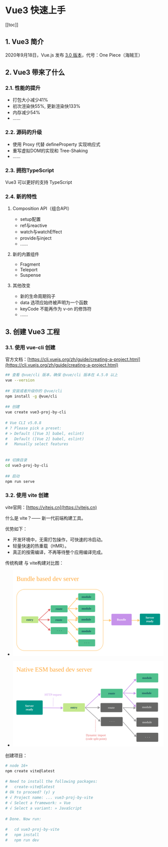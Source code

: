 # Vue3 快速上手

[[toc]]

## 1. Vue3 简介

2020年9月18日，Vue.js 发布 [3.0 版本](https://github.com/vuejs/core/releases/tag/v3.0.0)，代号：One Piece（海贼王）

## 2. Vue3 带来了什么

### 2.1. 性能的提升

- 打包大小减少41%
- 初次渲染快55%, 更新渲染快133%
- 内存减少54%
- ......

### 2.2. 源码的升级

- 使用 Proxy 代替 defineProperty 实现响应式
- 重写虚拟DOM的实现和 Tree-Shaking
- ......

### 2.3. 拥抱TypeScript

Vue3 可以更好的支持 TypeScript

### 2.4. 新的特性

1. Composition API（组合API）
   - setup配置
   - ref与reactive
   - watch与watchEffect
   - provide与inject
   - ......

2. 新的内置组件
   - Fragment 
   - Teleport
   - Suspense

3. 其他改变
   - 新的生命周期钩子
   - data 选项应始终被声明为一个函数
   - keyCode 不能再作为 v-on 的修饰符
   - ......

## 3. 创建 Vue3 工程

### 3.1. 使用 vue-cli 创建

官方文档：[https://cli.vuejs.org/zh/guide/creating-a-project.html](https://cli.vuejs.org/zh/guide/creating-a-project.html)

```bash
## 查看 @vue/cli 版本，确保 @vue/cli 版本在 4.5.0 以上
vue --version

## 安装或者升级你的 @vue/cli
npm install -g @vue/cli

## 创建
vue create vue3-proj-by-cli

# Vue CLI v5.0.8
# ? Please pick a preset:
# > Default ([Vue 3] babel, eslint) 
#   Default ([Vue 2] babel, eslint) 
#   Manually select features 


## 切换目录
cd vue3-proj-by-cli

## 启动
npm run serve
```

### 3.2. 使用 vite 创建

vite官网：[https://vitejs.cn](https://vitejs.cn)

什么是 vite？—— 新一代前端构建工具。

优势如下：
- 开发环境中，无需打包操作，可快速的冷启动。
- 轻量快速的热重载（HMR）。
- 真正的按需编译，不再等待整个应用编译完成。

传统构建 与 vite构建对比图：

* ![bundle-based-dev-server](./images/bundle-based-dev-server.svg)

* ![native-esm-based-dev-server](./images/native-esm-based-dev-server.svg)

创建项目：

```bash
# node 16+
npm create vite@latest

# Need to install the following packages:
#   create-vite@latest
# Ok to proceed? (y) y
# √ Project name: ... vue3-proj-by-vite
# √ Select a framework: » Vue
# √ Select a variant: » JavaScript

# Done. Now run:

#   cd vue3-proj-by-vite
#   npm install
#   npm run dev
```
